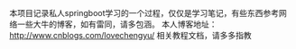 本项目记录私人springboot学习的一个过程，仅仅是学习笔记，有些东西参考网络一些大牛的博客，如有雷同，请多包涵。
本人博客地址：http://www.cnblogs.com/lovechengyu/
相关教程文档，请多多指教
